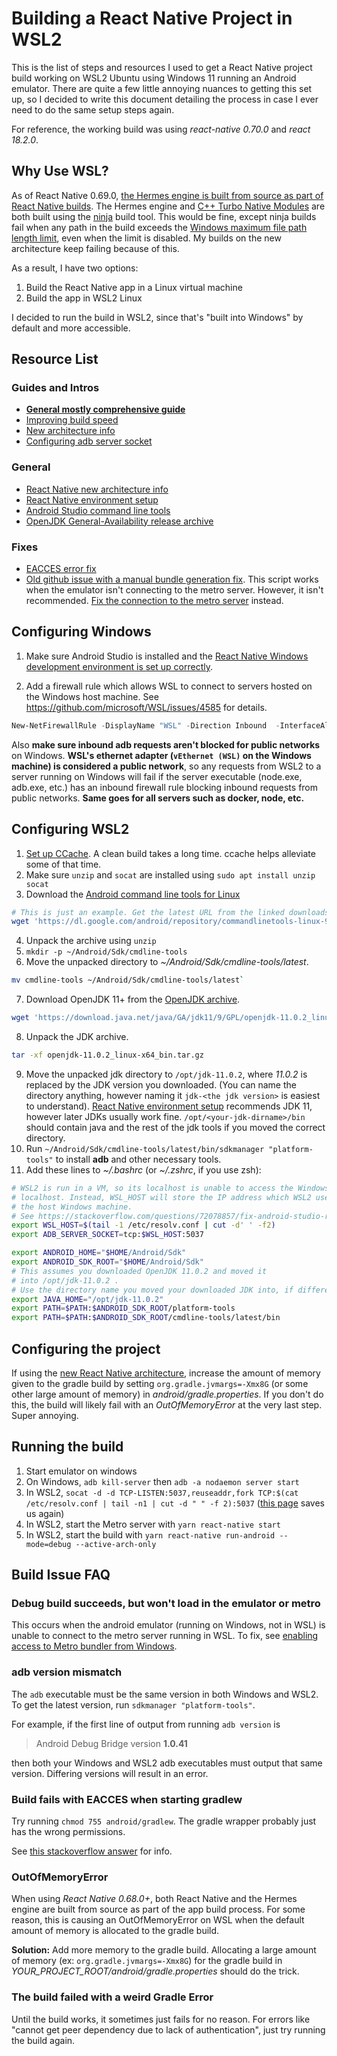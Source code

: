 # Building a React Native Project in WSL2

This is the list of steps and resources I used to get a React Native project build working on WSL2 Ubuntu
using Windows 11 running an Android emulator. There are quite a few little annoying nuances to getting
this set up, so I decided to write this document detailing the process in case I ever need to do the
same setup steps again.

For reference, the working build was using *react-native 0.70.0* and *react 18.2.0*.

## Why Use WSL?

As of React Native 0.69.0, [the Hermes engine is built from source as part of React Native builds](https://reactnative.dev/architecture/bundled-hermes).
The Hermes engine and [C++ Turbo Native Modules](https://reactnative.dev/docs/the-new-architecture/cxx-cxxturbomodules)
are both built using the [ninja](https://ninja-build.org/) build tool. This would be fine, except
ninja builds fail when any path in the build exceeds the
[Windows maximum file path length limit](https://learn.microsoft.com/en-us/windows/win32/fileio/maximum-file-path-limitation?tabs=registry),
even when the limit is disabled. My builds on the new architecture keep failing because of this.

As a result, I have two options:

1. Build the React Native app in a Linux virtual machine
2. Build the app in WSL2 Linux

I decided to run the build in WSL2, since that's "built into Windows" by default and more accessible.

## Resource List

### Guides and Intros

- [**General mostly comprehensive guide**](https://gist.github.com/bergmannjg/461958db03c6ae41a66d264ae6504ade)
- [Improving build speed](https://reactnative.dev/docs/next/build-speed)
- [New architecture info](https://reactnative.dev/docs/new-architecture-intro)
- [Configuring adb server socket](https://stackoverflow.com/questions/72078857/fix-android-studio-react-native-wsl-wont-launch-emulator-with-more-errors)

### General

- [React Native new architecture info](https://reactnative.dev/docs/new-architecture-intro)
- [React Native environment setup](https://reactnative.dev/docs/environment-setup)
- [Android Studio command line tools](https://developer.android.com/studio#command-tools)
- [OpenJDK General-Availability release archive](https://jdk.java.net/archive/)

### Fixes

- [EACCES error fix](https://stackoverflow.com/questions/54541734/spawnsync-gradlew-eacces-error-when-running-react-native-project-on-emulator)
- [Old github issue with a manual bundle generation fix](https://github.com/facebook/react-native/issues/25348). This script works when the emulator isn't connecting to the metro server. However, it isn't recommended. [Fix the connection to the metro server](https://gist.github.com/bergmannjg/461958db03c6ae41a66d264ae6504ade#enable-access-to-metro-bundler-from-windows) instead.

## Configuring Windows

1. Make sure Android Studio is installed and the
  [React Native Windows development environment is set up correctly](https://reactnative.dev/docs/environment-setup).

2. Add a firewall rule which allows WSL to connect to servers hosted on the Windows host machine.
  See <https://github.com/microsoft/WSL/issues/4585> for details.

``` powershell
New-NetFirewallRule -DisplayName "WSL" -Direction Inbound  -InterfaceAlias "vEthernet (WSL)"  -Action Allow
```

Also **make sure inbound adb requests aren't blocked for public networks** on Windows.
**WSL's ethernet adapter (`vEthernet (WSL)` on the Windows machine) is considered a public network**,
so any requests from WSL2 to a server running on Windows will fail if the server executable
(node.exe, adb.exe, etc.) has an inbound firewall rule blocking inbound requests from public networks.
**Same goes for all servers such as docker, node, etc.**

## Configuring WSL2

1. [Set up CCache](https://reactnative.dev/docs/build-speed#use-a-compiler-cache). A clean build takes a long
  time. ccache helps alleviate some of that time.
2. Make sure `unzip` and `socat` are installed using `sudo apt install unzip socat`
3. Download the [Android command line tools for Linux](https://developer.android.com/studio#command-tools)

``` sh
# This is just an example. Get the latest URL from the linked downloads page.
wget 'https://dl.google.com/android/repository/commandlinetools-linux-9477386_latest.zip'
```

4. Unpack the archive using `unzip`
5. `mkdir -p ~/Android/Sdk/cmdline-tools`
6. Move the unpacked directory to *~/Android/Sdk/cmdline-tools/latest*.

``` sh
mv cmdline-tools ~/Android/Sdk/cmdline-tools/latest`
```

7. Download OpenJDK 11+ from the [OpenJDK archive](https://jdk.java.net/archive/).

``` sh
wget 'https://download.java.net/java/GA/jdk11/9/GPL/openjdk-11.0.2_linux-x64_bin.tar.gz'`
```

8. Unpack the JDK archive.

``` sh
tar -xf openjdk-11.0.2_linux-x64_bin.tar.gz
```

9. Move the unpacked jdk directory to `/opt/jdk-11.0.2`, where *11.0.2* is replaced by the JDK version you 
  downloaded. (You can name the directory anything,
  however naming it `jdk-<the jdk version>` is easiest to understand).
  [React Native environment setup](https://reactnative.dev/docs/environment-setup)
  recommends JDK 11, however later JDKs usually work fine. `/opt/<your-jdk-dirname>/bin` should contain java
  and the rest of the jdk tools if you moved the correct directory.
10. Run `~/Android/Sdk/cmdline-tools/latest/bin/sdkmanager "platform-tools"` to install **adb** and other necessary tools.
11. Add these lines to *~/.bashrc* (or *~/.zshrc*, if you use zsh):

``` bash
# WSL2 is run in a VM, so its localhost is unable to access the Windows host machine's
# localhost. Instead, WSL_HOST will store the IP address which WSL2 uses to point to
# the host Windows machine.
# See https://stackoverflow.com/questions/72078857/fix-android-studio-react-native-wsl-wont-launch-emulator-with-more-errors
export WSL_HOST=$(tail -1 /etc/resolv.conf | cut -d' ' -f2)
export ADB_SERVER_SOCKET=tcp:$WSL_HOST:5037

export ANDROID_HOME="$HOME/Android/Sdk"
export ANDROID_SDK_ROOT="$HOME/Android/Sdk"
# This assumes you downloaded OpenJDK 11.0.2 and moved it
# into /opt/jdk-11.0.2 .
# Use the directory name you moved your downloaded JDK into, if different.
export JAVA_HOME="/opt/jdk-11.0.2"
export PATH=$PATH:$ANDROID_SDK_ROOT/platform-tools
export PATH=$PATH:$ANDROID_SDK_ROOT/cmdline-tools/latest/bin
```

## Configuring the project

If using the [new React Native architecture](https://reactnative.dev/docs/new-architecture-intro),
increase the amount of memory given to the gradle build by setting `org.gradle.jvmargs=-Xmx8G`
(or some other large amount of memory) in *android/gradle.properties*.
If you don't do this, the build will likely fail with an *OutOfMemoryError* at the very last step.
Super annoying.

## Running the build

1. Start emulator on windows
2. On Windows, `adb kill-server` then `adb -a nodaemon server start`
3. In WSL2, `socat -d -d TCP-LISTEN:5037,reuseaddr,fork TCP:$(cat /etc/resolv.conf | tail -n1 | cut -d " " -f 2):5037` ([this page](https://gist.github.com/bergmannjg/461958db03c6ae41a66d264ae6504ade) saves us again)
4. In WSL2, start the Metro server with `yarn react-native start`
5. In WSL2, start the build with `yarn react-native run-android --mode=debug --active-arch-only`

## Build Issue FAQ

### Debug build succeeds, but won't load in the emulator or metro

This occurs when the android emulator (running on Windows, not in WSL) is unable to connect to the
metro server running in WSL. To fix, see [enabling access to Metro bundler from Windows](https://gist.github.com/bergmannjg/461958db03c6ae41a66d264ae6504ade#enable-access-to-metro-bundler-from-windows).

### adb version mismatch

The `adb` executable must be the same version in both Windows and WSL2. To get the latest version,
run `sdkmanager "platform-tools"`.

For example, if the first line of output from running `adb version` is

> Android Debug Bridge version **1.0.41**

then both your Windows and WSL2 adb executables must output that same version. Differing versions will
result in an error.

### Build fails with EACCES when starting gradlew

Try running `chmod 755 android/gradlew`. The gradle wrapper probably just has the wrong permissions.

See [this stackoverflow answer](https://stackoverflow.com/questions/54541734/spawnsync-gradlew-eacces-error-when-running-react-native-project-on-emulator)
for info.

### OutOfMemoryError

When using *React Native 0.68.0+*, both React Native and the Hermes engine are built from source as
part of the app build process. For some reason, this is causing an OutOfMemoryError on WSL when the default
amount of memory is allocated to the gradle build.

**Solution:** Add more memory to the gradle build. Allocating a large amount of memory
(ex: `org.gradle.jvmargs=-Xmx8G`) for the gradle build in *YOUR_PROJECT_ROOT/android/gradle.properties*
should do the trick.

### The build failed with a weird Gradle Error

Until the build works, it sometimes just fails for no reason. For errors like "cannot get peer dependency
due to lack of authentication", just try running the build again.
